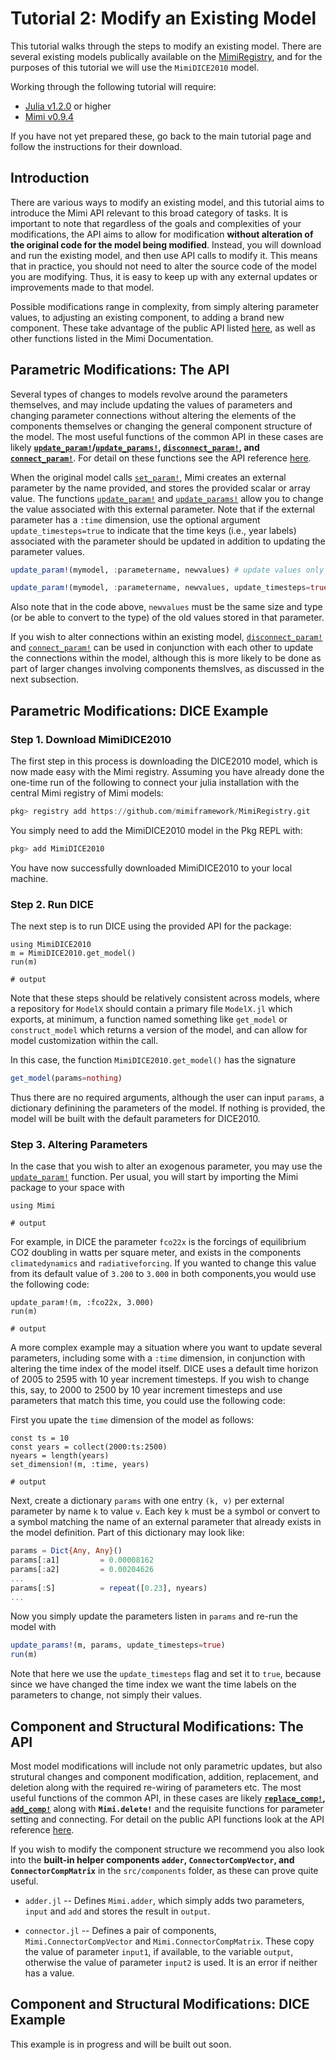 # Tutorial 2: Modify an Existing Model

This tutorial walks through the steps to modify an existing model.  There are several existing models publically available on the [MimiRegistry](https://github.com/mimiframework/MimiRegistry), and for the purposes of this tutorial we will use the `MimiDICE2010` model.

Working through the following tutorial will require:

- [Julia v1.2.0](https://julialang.org/downloads/) or higher
- [Mimi v0.9.4](https://github.com/mimiframework/Mimi.jl) 

If you have not yet prepared these, go back to the main tutorial page and follow the instructions for their download. 

## Introduction

There are various ways to modify an existing model, and this tutorial aims to introduce the Mimi API relevant to this broad category of tasks.  It is important to note that regardless of the goals and complexities of your modifications, the API aims to allow for modification **without alteration of the original code for the model being modified**.  Instead, you will download and run the existing model, and then use API calls to modify it. This means that in practice, you should not need to alter the source code of the model you are modifying. Thus, it is easy to keep up with any external updates or improvements made to that model.

Possible modifications range in complexity, from simply altering parameter values, to adjusting an existing component, to adding a brand new component. These take advantage of the public API listed [here](https://www.mimiframework.org/Mimi.jl/dev/reference/), as well as other functions listed in the Mimi Documentation.

## Parametric Modifications: The API

Several types of changes to models revolve around the parameters themselves, and may include updating the values of parameters and changing parameter connections without altering the elements of the components themselves or changing the general component structure of the model.  The most useful functions of the common API in these cases are likely **[`update_param!`](@ref)/[`update_params!`](@ref), [`disconnect_param!`](@ref), and [`connect_param!`](@ref)**.  For detail on these functions see the API reference [here](https://www.mimiframework.org/Mimi.jl/dev/reference/).

When the original model calls [`set_param!`](@ref), Mimi creates an external parameter by the name provided, and stores the provided scalar or array value. The functions [`update_param!`](@ref) and [`update_params!`](@ref) allow you to change the value associated with this external parameter.  Note that if the external parameter has a `:time` dimension, use the optional argument `update_timesteps=true` to indicate that the time keys (i.e., year labels) associated with the parameter should be updated in addition to updating the parameter values.

```julia
update_param!(mymodel, :parametername, newvalues) # update values only 

update_param!(mymodel, :parametername, newvalues, update_timesteps=true) # also update time keys. Only necessary if the time dimension of the model has been changed.
```

Also note that in the code above, `newvalues` must be the same size and type (or be able to convert to the type) of the old values stored in that parameter.

If you wish to alter connections within an existing model, [`disconnect_param!`](@ref) and [`connect_param!`](@ref) can be used in conjunction with each other to update the connections within the model, although this is more likely to be done as part of larger changes involving components themslves, as discussed in the next subsection.

## Parametric Modifications: DICE Example

### Step 1. Download MimiDICE2010

The first step in this process is downloading the DICE2010 model, which is now made easy with the Mimi registry. Assuming you have already done the one-time run of the following to connect your julia installation with the central Mimi registry of Mimi models:

```julia
pkg> registry add https://github.com/mimiframework/MimiRegistry.git
```

You simply need to add the MimiDICE2010 model in the Pkg REPL with:
```julia
pkg> add MimiDICE2010
```
You have now successfully downloaded MimiDICE2010 to your local machine.

### Step 2. Run DICE

The next step is to run DICE using the provided API for the package:

```jldoctest tutorial2; output = false, filter = r".*"s
using MimiDICE2010
m = MimiDICE2010.get_model()
run(m)

# output

```

Note that these steps should be relatively consistent across models, where a repository for `ModelX` should contain a primary file `ModelX.jl` which exports, at minimum, a function named something like `get_model` or `construct_model` which returns a version of the model, and can allow for model customization within the call.

In this case, the function `MimiDICE2010.get_model()` has the signature
```julia
get_model(params=nothing)
```
Thus there are no required arguments, although the user can input `params`, a dictionary definining the parameters of the model. If nothing is provided, the model will be built with the default parameters for DICE2010.

### Step 3. Altering Parameters

In the case that you wish to alter an exogenous parameter, you may use the [`update_param!`](@ref) function.  Per usual, you will start by importing the Mimi package to your space with 

```jldoctest tutorial2; output = false
using Mimi

# output

```

For example, in DICE the parameter `fco22x` is the forcings of equilibrium CO2 doubling in watts per square meter, and exists in the components `climatedynamics` and `radiativeforcing`.  If you wanted to change this value from its default value of `3.200` to `3.000` in both components,you would use the following code:

```jldoctest tutorial2; output = false, filter = r".*"s 
update_param!(m, :fco22x, 3.000)
run(m)

# output

```

A more complex example may a situation where you want to update several parameters, including some with a `:time` dimension, in conjunction with altering the time index of the model itself. DICE uses a default time horizon of 2005 to 2595 with 10 year increment timesteps.  If you wish to change this, say, to 2000 to 2500 by 10 year increment timesteps and use parameters that match this time, you could use the following code:

First you upate the `time` dimension of the model as follows:
```jldoctest tutorial2; output = false, filter = r".*"s
const ts = 10
const years = collect(2000:ts:2500)
nyears = length(years)
set_dimension!(m, :time, years)

# output

```

Next, create a dictionary `params` with one entry `(k, v)` per external parameter by name `k` to value `v`. Each key `k` must be a symbol or convert to a symbol matching the name of an external parameter that already exists in the model definition.  Part of this dictionary may look like:

```julia
params = Dict{Any, Any}()
params[:a1]         = 0.00008162
params[:a2]         = 0.00204626
...
params[:S]          = repeat([0.23], nyears)
...
```

Now you simply update the parameters listen in `params` and re-run the model with

```julia
update_params!(m, params, update_timesteps=true)
run(m)
```

Note that here we use the `update_timesteps` flag and set it to `true`, because since we have changed the time index we want the time labels on the parameters to change, not simply their values.

## Component and Structural Modifications: The API

Most model modifications will include not only parametric updates, but also strutural changes and component modification, addition, replacement, and deletion along with the required re-wiring of parameters etc. The most useful functions of the common API, in these cases are likely **[`replace_comp!`](@ref), [`add_comp!`](@ref)** along with **`Mimi.delete!`** and the requisite functions for parameter setting and connecting.  For detail on the public API functions look at the API reference [here](https://www.mimiframework.org/Mimi.jl/dev/reference/). 

If you wish to modify the component structure we recommend you also look into the **built-in helper components `adder`, `ConnectorCompVector`, and `ConnectorCompMatrix`** in the `src/components` folder, as these can prove quite useful.  

* `adder.jl` -- Defines `Mimi.adder`, which simply adds two parameters, `input` and `add` and stores the result in `output`.

* `connector.jl` -- Defines a pair of components, `Mimi.ConnectorCompVector` and `Mimi.ConnectorCompMatrix`. These copy the value of parameter `input1`, if available, to the variable `output`, otherwise the value of parameter `input2` is used. It is an error if neither has a value.

## Component and Structural Modifications: DICE Example

This example is in progress and will be built out soon.
